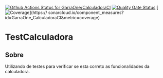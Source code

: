 [![Github Actions Status for GarraOne/CalculadoraCI](https://github.com/GarraOne/CalculadoraCI/workflows/Integra%C3%A7%C3%A3o%20continua%20de%20Java%20com%20Maven/badge.svg)](https://github.com/GarraOne/CalculadoraCI/actions)
 [![Quality Gate Status](https://sonarcloud.io/api/project_badges/measure?project=GarraOne_CalculadoraCI&metric=alert_status)](https://sonarcloud.io/summary/new_code?id=GarraOne_CalculadoraCI)
 [![Coverage](https://sonarcloud.io/api/project_badges/measure?project=GarraOne_CalculadoraCI&metric=coverage)](https://
 sonarcloud.io/component_measures?id=GarraOne_CalculadoraCI&metric=coverage)
 
 
#  TestCalculadora
## Sobre
Utilizando de testes para verificar se esta correto as funcionalidades da calculadora.
